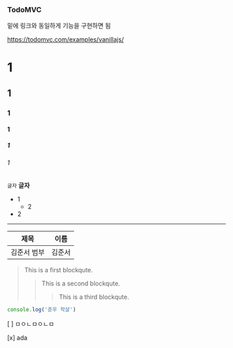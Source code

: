 ### TodoMVC

밑에 링크와 동일하게 기능을 구현하면 됨

https://todomvc.com/examples/vanillajs/


# 1
## 1
### 1
#### 1
##### 1
######  1

`글자`
**글자**

- 1
  - 2
- 2




---

| 제목 | 이름 | 
| -| -|
|김준서 범부 | 김준서|




> This is a first blockqute.
>	> This is a second blockqute.
>	>	> This is a third blockqute.

```javascript
console.log('준우 학살')
```


[ ] ㅁㅇㄴㅁㅇㄴㅁ     

[x] ada
